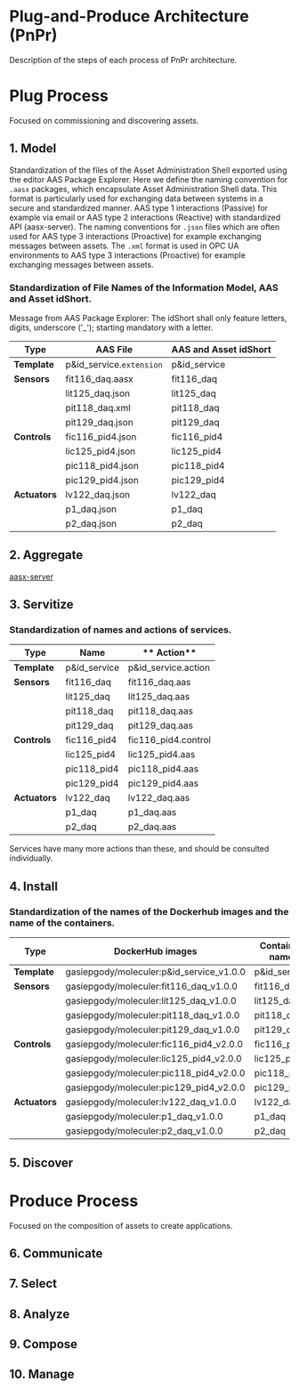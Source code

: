 # Plug-and-Produce Architecture (PnPr)

Description of the steps of each process of PnPr architecture.

# Plug Process

Focused on commissioning and discovering assets.

## 1. Model 

Standardization of the files of the Asset Administration Shell exported using the editor AAS Package Explorer. Here we define the naming convention for `.aasx` packages, which encapsulate Asset Administration Shell data. This format is particularly used for exchanging data between systems in a secure and standardized manner. AAS type 1 interactions (Passive) for example via email or AAS type 2 interactions (Reactive) with standardized API (aasx-server). The naming conventions for `.json` files which are often used for AAS type 3 interactions (Proactive) for example exchanging messages between assets. 
The `.xml` format is used in OPC UA environments to AAS type 3 interactions (Proactive) for example exchanging messages between assets.

### Standardization of File Names of the Information Model, AAS and Asset idShort.
Message from AAS Package Explorer: The idShort shall only feature letters, digits, underscore ('_'); starting mandatory with a letter.

| **Type**      | **AAS File**             | **AAS and Asset idShort** |
| ------------- | ------------------------ | ------------------------- |
| **Template**  | p&id_service.`extension` | p&id_service              |
| **Sensors**   | fit116_daq.aasx          | fit116_daq                |
|               | lit125_daq.json          | lit125_daq                |
|               | pit118_daq.xml           | pit118_daq                |
|               | pit129_daq.json          | pit129_daq                |
| **Controls**  | fic116_pid4.json         | fic116_pid4               |
|               | lic125_pid4.json         | lic125_pid4               |
|               | pic118_pid4.json         | pic118_pid4               |
|               | pic129_pid4.json         | pic129_pid4               |
| **Actuators** | lv122_daq.json           | lv122_daq                 |
|               | p1_daq.json              | p1_daq                    |
|               | p2_daq.json              | p2_daq                    |





## 2. Aggregate
[aasx-server](https://github.com/pontarolli/aasx-server)


## 3. Servitize

### Standardization of names and actions of services.


| **Type**      | **Name**     | ** Action**         |
| ------------- | ------------ | ------------------- |
| **Template**  | p&id_service | p&id_service.action |
| **Sensors**   | fit116_daq   | fit116_daq.aas      |
|               | lit125_daq   | lit125_daq.aas      |
|               | pit118_daq   | pit118_daq.aas      |
|               | pit129_daq   | pit129_daq.aas      |
| **Controls**  | fic116_pid4  | fic116_pid4.control |
|               | lic125_pid4  | lic125_pid4.aas     |
|               | pic118_pid4  | pic118_pid4.aas     |
|               | pic129_pid4  | pic129_pid4.aas     |
| **Actuators** | lv122_daq    | lv122_daq.aas       |
|               | p1_daq       | p1_daq.aas          |
|               | p2_daq       | p2_daq.aas          |

Services have many more actions than these, and should be consulted individually.

## 4. Install


### Standardization of the names of the Dockerhub images and the name of the containers.

| **Type**      | **DockerHub images**                     | **Container name** |
| ------------- | ---------------------------------------- | ------------------ |
| **Template**  | gasiepgody/moleculer:p&id_service_v1.0.0 | p&id_service       |
| **Sensors**   | gasiepgody/moleculer:fit116_daq_v1.0.0   | fit116_daq         |
|               | gasiepgody/moleculer:lit125_daq_v1.0.0   | lit125_daq         |
|               | gasiepgody/moleculer:pit118_daq_v1.0.0   | pit118_daq         |
|               | gasiepgody/moleculer:pit129_daq_v1.0.0   | pit129_daq         |
| **Controls**  | gasiepgody/moleculer:fic116_pid4_v2.0.0  | fic116_pid4        |
|               | gasiepgody/moleculer:lic125_pid4_v2.0.0  | lic125_pid4        |
|               | gasiepgody/moleculer:pic118_pid4_v2.0.0  | pic118_pid4        |
|               | gasiepgody/moleculer:pic129_pid4_v2.0.0  | pic129_pid4        |
| **Actuators** | gasiepgody/moleculer:lv122_daq_v1.0.0    | lv122_daq          |
|               | gasiepgody/moleculer:p1_daq_v1.0.0       | p1_daq             |
|               | gasiepgody/moleculer:p2_daq_v1.0.0       | p2_daq             |

## 5. Discover

# Produce Process

Focused on the composition of assets to create applications.

## 6. Communicate
## 7. Select
## 8. Analyze
## 9. Compose
## 10. Manage


